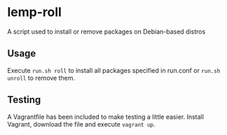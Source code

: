 # lemp-roll
A script used to install or remove packages on Debian-based distros

## Usage
Execute ``run.sh roll`` to install all packages specified in run.conf or ``run.sh unroll`` to remove them.

## Testing
A Vagrantfile has been included to make testing a little easier. Install Vagrant, download the file and execute ``vagrant up``.
